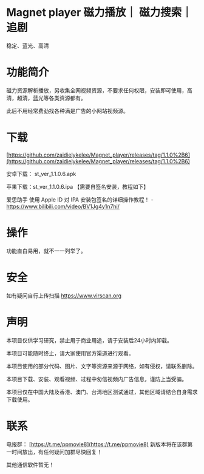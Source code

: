 # Magnet player  磁力播放｜ 磁力搜索｜追剧

稳定、蓝光、高清 

# 功能简介

磁力资源解析播放，另收集全网视频资源，不要求任何权限，安装即可使用，高清，超清，蓝光等各类资源都有。

此后不用经常费劲找各种满是广告的小网站视频源。

# 下载

[https://github.com/zaidielykelee/Magnet_player/releases/tag/1.1.0%2B6](https://github.com/zaidielykelee/Magnet_player/releases/tag/1.1.0%2B6)

安卓下载： st_ver_1.1.0.6.apk

苹果下载：st_ver_1.1.0.6.ipa 【需要自签名安装，教程如下】

爱思助手 使用 Apple ID 对 IPA 安装包签名的详细操作教程！ - https://www.bilibili.com/video/BV1Jg4y1n7hi/

# 操作

功能直白易用，就不一一列举了。

# 安全

如有疑问自行上传扫描 https://www.virscan.org

# 声明

本项目仅供学习研究，禁止用于商业用途，请于安装后24小时内卸载。

本项目可能随时终止，请大家使用官方渠道进行观看。

本项目使用的部分代码、图片、文字等资源来源于网络，如有侵权，请联系删除。

本项目下载、安装、观看视频、过程中匆信视频内广告信息，谨防上当受骗。

本项目仅在中国大陆及香港、澳门、台湾地区测试通过，其他区域请结合自身需求下载使用。


# 联系

电报群： [https://t.me/ppmovie8](https://t.me/ppmovie8)  新版本将在该群第一时间放出，有任何疑问加群尽快回复！

其他通信软件暂无！

